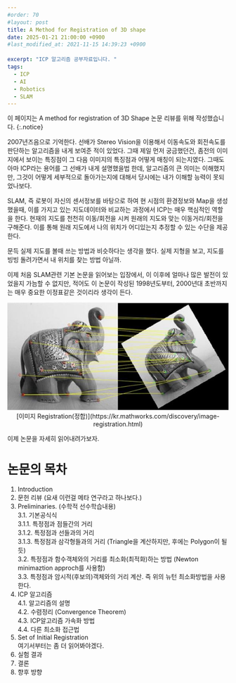 ```yaml
---
#order: 70
#layout: post
title: A Method for Registration of 3D shape
date: 2025-01-21 21:00:00 +0900
#last_modified_at: 2021-11-15 14:39:23 +0900

excerpt: "ICP 알고리즘 공부자료입니다. "
tags:
  - ICP
  - AI
  - Robotics
  - SLAM
---
```


이 페이지는 A method for registration of 3D Shape 논문 리뷰를 위해 작성했습니다. 
{:.notice}

2007년즈음으로 기억한다. 선배가 Stereo Vision을 이용해서 이동속도와 회전속도를 판단하는 알고리즘을 내게 보여준 적이 있었다. 그때 제일 먼저 궁금했던건, 좀전의 이미지에서 보이는 특징점이 그 다음 이미지의 특징점과 어떻게 매칭이 되는지였다. 그때도 아마 ICP라는 용어를 그 선배가 내게 설명했을법 한데, 알고리즘의 큰 의미는 이해했지만, 그것이 어떻게 세부적으로 돌아가는지에 대해서 당시에는 내가 이해할 능력이 못되었나보다. 

SLAM, 즉 로봇이 자신의 센서정보를 바탕으로 하여 현 시점의 환경정보와 Map을 생성했을때, 이를 가지고 있는 지도데이터와 비교하는 과정에서 ICP는 매우 핵심적인 역할을 한다. 현재의 지도를 천천히 이동/회전을 시켜 원래의 지도와 맞는 이동거리/회전을 구해준다. 이를 통해 원래 지도에서 나의 위치가 어디있는지 추정할 수 있는 수단을 제공한다. 

문득 실제 지도를 볼때 쓰는 방법과 비슷하다는 생각을 했다. 실제 지형을 보고, 지도를 빙빙 돌려가면서 내 위치를 찾는 방법 아닐까. 

이제 처음 SLAM관련 기본 논문을 읽어보는 입장에서, 이 이후에 얼마나 많은 발전이 있었을지 가늠할 수 없지만, 적어도 이 논문이 작성된 1998년도부터, 2000년대 초반까지는 매우 중요한 이정표같은 것이리라 생각이 든다. 


<div style="text-align: center;">
  <img src="/assets/images/robotics/image_regitration.jpg" alt="Image Registration">
  [이미지 Registration(정합)](https://kr.mathworks.com/discovery/image-registration.html)
</div>

이제 논문을 자세히 읽어내려가보자. 

# 논문의 목차
  1. Introduction
  2. 문헌 리뷰 (요새 이런걸 메타 연구라고 하나보다.)
  3. Preliminaries. (수학적 선수학습내용)  
      3.1. 기본공식식  
        3.1.1. 특정점과 점들간의 거리  
        3.1.2. 특정점과 선들과의 거리  
        3.1.3. 특정점과 삼각형들과의 거리 (Triangle을 계산하지만, 후에는 Polygon이 될듯)  
      3.2. 특정점과 함수객체와의 거리를 최소화(최적화)하는 방법 (Newton minimaztion approch를 사용함)  
      3.3. 특정점과 암시적(후보의)객체와의 거리 계산. 즉 위의 뉴턴 최소화방법을 사용한다.   
  4. ICP 알고리즘  
      4.1. 알고리즘의 설명  
      4.2. 수렴정리 (Convergence Theorem)  
      4.3. ICP알고리즘 가속화 방법  
      4.4. 다른 최소화 접근법  
  5. Set of Initial Registration  
     여기서부터는 좀 더 읽어봐야겠다.   
  6. 실험 결과  
  7. 결론  
  8. 향후 방향  

